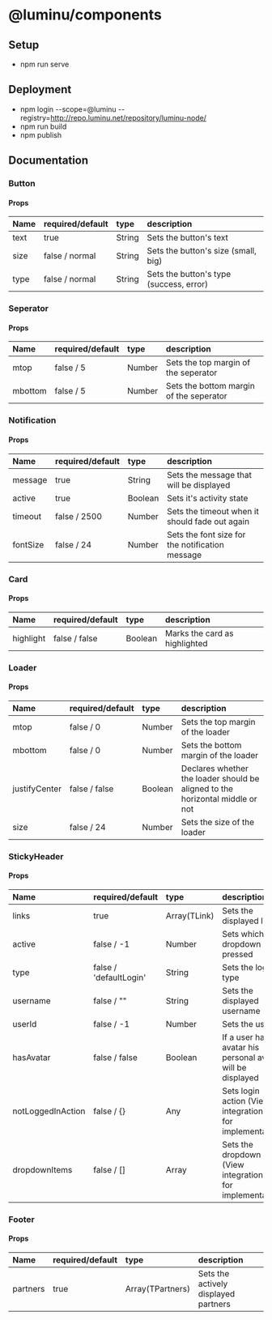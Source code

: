 # @luminu/components

## Setup

- npm run serve

## Deployment

- npm login --scope=@luminu --registry=http://repo.luminu.net/repository/luminu-node/
- npm run build
- npm publish

## Documentation

### Button

#### Props

| Name | required/default | type   | description                             |
| :--- | :--------------- | :----- | :-------------------------------------- |
| text | true             | String | Sets the button's text                  |
| size | false / normal   | String | Sets the button's size (small, big)     |
| type | false / normal   | String | Sets the button's type (success, error) |

### Seperator

#### Props

| Name    | required/default | type   | description                             |
| :------ | :--------------- | :----- | :-------------------------------------- |
| mtop    | false / 5        | Number | Sets the top margin of the seperator    |
| mbottom | false / 5        | Number | Sets the bottom margin of the seperator |

### Notification

#### Props

| Name     | required/default | type    | description                                     |
| :------- | :--------------- | :------ | :---------------------------------------------- |
| message  | true             | String  | Sets the message that will be displayed         |
| active   | true             | Boolean | Sets it's activity state                        |
| timeout  | false / 2500     | Number  | Sets the timeout when it should fade out again  |
| fontSize | false / 24       | Number  | Sets the font size for the notification message |

### Card

#### Props

| Name      | required/default | type    | description                   |
| :-------- | :--------------- | :------ | :---------------------------- |
| highlight | false / false    | Boolean | Marks the card as highlighted |

### Loader

#### Props

| Name          | required/default | type    | description                                                                   |
| :------------ | :--------------- | :------ | :---------------------------------------------------------------------------- |
| mtop          | false / 0        | Number  | Sets the top margin of the loader                                             |
| mbottom       | false / 0        | Number  | Sets the bottom margin of the loader                                          |
| justifyCenter | false / false    | Boolean | Declares whether the loader should be aligned to the horizontal middle or not |
| size          | false / 24       | Number  | Sets the size of the loader                                                   |

### StickyHeader

#### Props

| Name              | required/default       | type         | description                                                        |
| :---------------- | :--------------------- | :----------- | :----------------------------------------------------------------- |
| links             | true                   | Array(TLink) | Sets the displayed links                                           |
| active            | false / -1             | Number       | Sets which dropdown is pressed                                     |
| type              | false / 'defaultLogin' | String       | Sets the login type                                                |
| username          | false / ""             | String       | Sets the displayed username                                        |
| userId            | false / -1             | Number       | Sets the user id                                                   |
| hasAvatar         | false / false          | Boolean      | If a user has an avatar his personal avatar will be displayed      |
| notLoggedInAction | false / {}             | Any          | Sets login action (View integration test for implementation)       |
| dropdownItems     | false / []             | Array        | Sets the dropdown items (View integration test for implementation) |

### Footer

#### Props

| Name     | required/default | type             | description                          |
| :------- | :--------------- | :--------------- | :----------------------------------- |
| partners | true             | Array(TPartners) | Sets the actively displayed partners |
